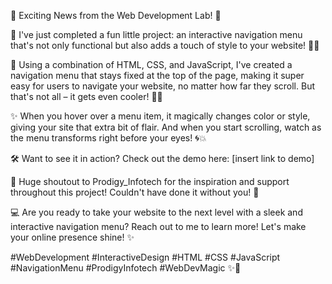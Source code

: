 


🚀 Exciting News from the Web Development Lab! 🚀

🎉 I've just completed a fun little project: an interactive navigation menu that's not only functional but also adds a touch of style to your website! 🎨✨

🌟 Using a combination of HTML, CSS, and JavaScript, I've created a navigation menu that stays fixed at the top of the page, making it super easy for users to navigate your website, no matter how far they scroll. But that's not all – it gets even cooler! 🌈💫

✨ When you hover over a menu item, it magically changes color or style, giving your site that extra bit of flair. And when you start scrolling, watch as the menu transforms right before your eyes! 🌀💥

🛠️ Want to see it in action? Check out the demo here: [insert link to demo]

👏 Huge shoutout to Prodigy_Infotech for the inspiration and support throughout this project! Couldn't have done it without you! 🙌

💻 Are you ready to take your website to the next level with a sleek and interactive navigation menu? Reach out to me to learn more! Let's make your online presence shine! ✨

#WebDevelopment #InteractiveDesign #HTML #CSS #JavaScript #NavigationMenu #ProdigyInfotech #WebDevMagic ✨🚀
